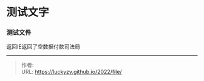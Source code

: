 # 测试文字


### 测试文件

返回IE返回了空数据付款司法局

<!--more-->


---

> 作者:   
> URL: https://luckyzv.github.io/2022/file/  

